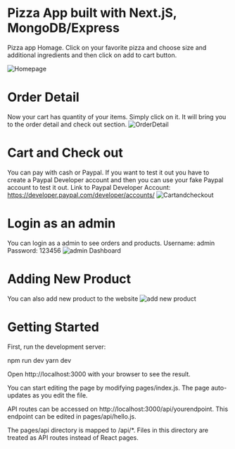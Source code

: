# Pizza App built with Next.jS, MongoDB/Express

Pizza app Homage. Click on your favorite pizza and choose size and additional ingredients and then click on add to cart button.

![Homepage](https://user-images.githubusercontent.com/70451928/157096037-ea90f7a4-aeef-483b-908e-418f4823b5fb.png)
# Order Detail
Now your cart has quantity of your items. Simply click on it. It will bring you to the order detail and check out section. 
![OrderDetail](https://user-images.githubusercontent.com/70451928/157096099-259cb510-d008-4d62-9f84-d960ba2c504b.png)
# Cart and Check out
You can pay with cash or Paypal. If you want to test it out you have to create a Paypal Developer account and then you can use your fake Paypal account to test it out. Link to Paypal Developer Account: https://developer.paypal.com/developer/accounts/
![Cartandcheckout](https://user-images.githubusercontent.com/70451928/157096154-494563b1-96d0-4298-b62c-40bceebdeb82.png)
# Login as an admin 
You can login as a admin to see orders and products. 
Username: admin
Password: 123456
![admin Dashboard](https://user-images.githubusercontent.com/70451928/157096208-412715ea-7e16-43b5-8df4-7c5a14706147.png)

# Adding New Product
You can also add new product to the website
![add new product](https://user-images.githubusercontent.com/70451928/157097361-ea830085-d21f-496a-8d11-67d28f139140.PNG)


# Getting Started 
First, run the development server:

npm run dev
yarn dev

Open http://localhost:3000 with your browser to see the result.

You can start editing the page by modifying pages/index.js. The page auto-updates as you edit the file.

API routes can be accessed on http://localhost:3000/api/yourendpoint. This endpoint can be edited in pages/api/hello.js.

The pages/api directory is mapped to /api/*. Files in this directory are treated as API routes instead of React pages.
